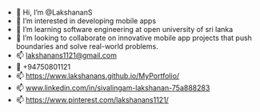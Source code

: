- 👋 Hi, I’m @LakshananS
- 👀 I’m interested in developing mobile apps
- 🌱 I’m learning software engineering at open university of sri lanka
- 💞️ I’m looking to collaborate on  innovative mobile app projects that push boundaries and solve real-world problems.
- 📫 lakshanans1121@gmail.com
- 📲 +94750801121
- 📫 https://www.lakshanans.github.io/MyPortfolio/
- 📫 www.linkedin.com/in/sivalingam-lakshanan-75a888283
- 📫 https://www.pinterest.com/lakshanans1121/
<!---
LakshananS/LakshananS is a ✨ special ✨ repository because its `README.md` (this file) appears on your GitHub profile.
You can click the Preview link to take a look at your changes.
--->
